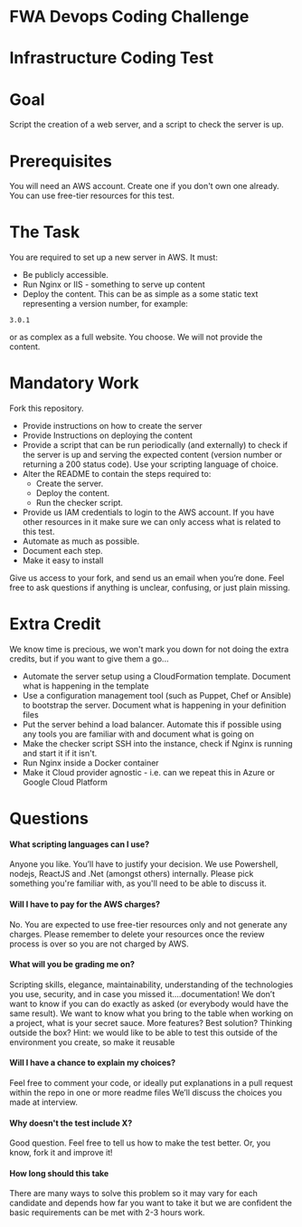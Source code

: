 # FWA Devops Coding Challenge

Infrastructure Coding Test
==========================

# Goal

Script the creation of a web server, and a script to check the server is up.

# Prerequisites

You will need an AWS account. Create one if you don't own one already. You can use free-tier resources for this test.

# The Task

You are required to set up a new server in AWS. It must:

* Be publicly accessible.
* Run Nginx or IIS - something to serve up content
* Deploy the content. This can be as simple as a some static text representing a version number, for example:

```
3.0.1
```

or as complex as a full website. You choose. We will not provide the content. 

# Mandatory Work

Fork this repository.

* Provide instructions on how to create the server
* Provide Instructions on deploying the content
* Provide a script that can be run periodically (and externally) to check if the server is up and serving the expected content (version number or returning a 200 status code). Use your scripting language of choice.
* Alter the README to contain the steps required to:
  * Create the server.
  * Deploy the content.
  * Run the checker script.
* Provide us IAM credentials to login to the AWS account. If you have other resources in it make sure we can only access what is related to this test.
* Automate as much as possible.
* Document each step. 
* Make it easy to install

Give us access to your fork, and send us an email when you’re done. Feel free to ask questions if anything is unclear, confusing, or just plain missing.

# Extra Credit

We know time is precious, we won't mark you down for not doing the extra credits, but if you want to give them a go...

* Automate the server setup using a CloudFormation template. Document what is happening in the template
* Use a configuration management tool (such as Puppet, Chef or Ansible) to bootstrap the server. Document what is happening in your definition files
* Put the server behind a load balancer. Automate this if possible using any tools you are familiar with and document what is going on
* Make the checker script SSH into the instance, check if Nginx is running and start it if it isn't.
* Run Nginx inside a Docker container
* Make it Cloud provider agnostic - i.e. can we repeat this in Azure or Google Cloud Platform

# Questions

#### What scripting languages can I use?

Anyone you like. You’ll have to justify your decision. We use Powershell, nodejs, ReactJS and .Net (amongst others) internally. Please pick something you're familiar with, as you'll need to be able to discuss it.

#### Will I have to pay for the AWS charges?

No. You are expected to use free-tier resources only and not generate any charges. Please remember to delete your resources once the review process is over so you are not charged by AWS.

#### What will you be grading me on?

Scripting skills, elegance, maintainability, understanding of the technologies you use, security, and in case you missed it....documentation!
We don’t want to know if you can do exactly as asked (or everybody would have the same result). We want to know what you bring to the table when working on a project, what is your secret sauce. More features? Best solution? Thinking outside the box?
Hint: we would like to be able to test this outside of the environment you create, so make it reusable

#### Will I have a chance to explain my choices?

Feel free to comment your code, or ideally put explanations in a pull request within the repo in one or more readme files
We’ll discuss the choices you made at interview.

#### Why doesn't the test include X?

Good question. Feel free to tell us how to make the test better. Or, you know, fork it and improve it!

#### How long should this take

There are many ways to solve this problem so it may vary for each candidate and depends how far you want to take it but we are confident the basic requirements can be met with 2-3 hours work.

